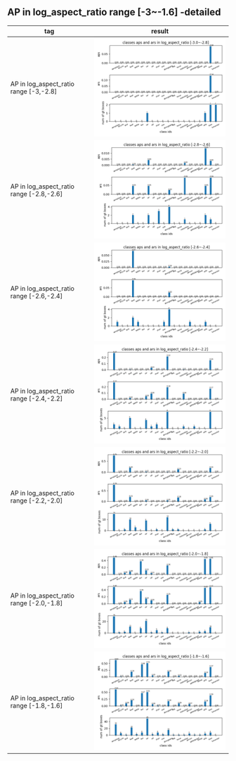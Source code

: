 ## AP in log_aspect_ratio range [-3~-1.6] -detailed
tag| result |
----|-----|
AP in log\_aspect_ratio range [-3,-2.8] |![](ap_log_aspect_ratio_-3.0~-2.8.png)|
AP in log\_aspect_ratio range [-2.8,-2.6] |![](ap_log_aspect_ratio_-2.8~-2.6.png)|
AP in log\_aspect_ratio range [-2.6,-2.4] |![](ap_log_aspect_ratio_-2.6~-2.4.png)|
AP in log\_aspect_ratio range [-2.4,-2.2] |![](ap_log_aspect_ratio_-2.4~-2.2.png)|
AP in log\_aspect_ratio range [-2.2,-2.0] |![](ap_log_aspect_ratio_-2.2~-2.0.png)|
AP in log\_aspect_ratio range [-2.0,-1.8] |![](ap_log_aspect_ratio_-2.0~-1.8.png)|
AP in log\_aspect_ratio range [-1.8,-1.6] |![](ap_log_aspect_ratio_-1.8~-1.6.png)|